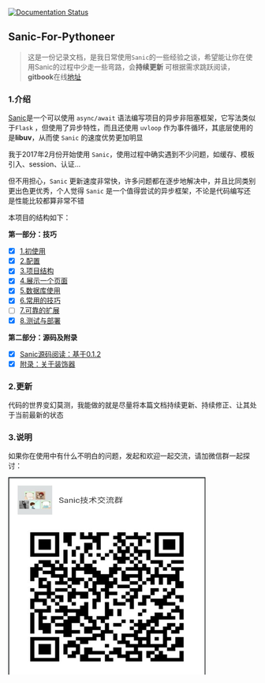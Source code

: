 [![Documentation Status](https://readthedocs.org/projects/sanic-for-pythoneer/badge/?version=latest)](http://sanic-for-pythoneer.readthedocs.io/en/latest/)

## Sanic-For-Pythoneer

> 这是一份记录文档，是我日常使用`Sanic`的一些经验之谈，希望能让你在使用Sanic的过程中少走一些弯路，会**持续更新**
> 可根据需求跳跃阅读，**gitbook**在线[地址](https://www.gitbook.com/book/howie6879/sanic/details)

### 1.介绍

[Sanic](https://github.com/channelcat/sanic)是一个可以使用 `async/await` 语法编写项目的异步非阻塞框架，它写法类似于`Flask` ，但使用了异步特性，而且还使用 `uvloop` 作为事件循环，其底层使用的是**libuv**，从而使 `Sanic` 的速度优势更加明显

我于2017年2月份开始使用 `Sanic`，使用过程中确实遇到不少问题，如缓存、模板引入、session、认证...

但不用担心，`Sanic` 更新速度非常快，许多问题都在逐步地解决中，并且比同类别更出色更优秀，个人觉得 `Sanic` 是一个值得尝试的异步框架，不论是代码编写还是性能比较都算非常不错

本项目的结构如下：

**第一部分：技巧**

- [x] [1.初使用](./docs/part1/1.初使用.md) 			
- [x] [2.配置](./docs/part1/2.配置.md)             
- [x] [3.项目结构](./docs/part1/3.项目结构.md)
- [x] [4.展示一个页面](./docs/part1/4.展示一个页面.md)
- [x] [5.数据库使用](./docs/part1/5.数据库使用.md)
- [x] [6.常用的技巧](./docs/part1/6.常用的技巧.md)
- [ ] [7.可靠的扩展](./docs/part1/7.可靠的扩展.md)
- [x] [8.测试与部署](./docs/part1/8.测试与部署.md)

**第二部分：源码及附录**

- [x] [Sanic源码阅读：基于0.1.2](./docs/part2/Sanic源码阅读：基于0.1.2.md)
- [x] [附录：关于装饰器](./docs/part2/附录：关于装饰器.md)

### 2.更新

代码的世界变幻莫测，我能做的就是尽量将本篇文档持续更新、持续修正、让其处于当前最新的状态

### 3.说明

如果你在使用中有什么不明白的问题，发起和欢迎一起交流，请加微信群一起探讨：

<img src="./images/sanic_group.jpeg" width = "400" height = "400" alt="sanic_group" align=center />
